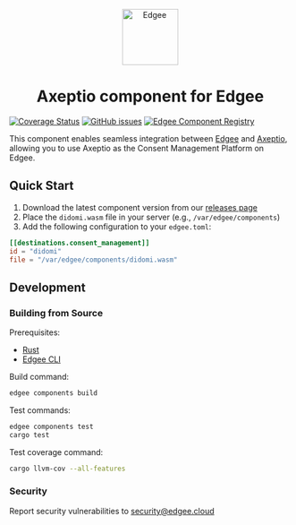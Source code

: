 <div align="center">
<p align="center">
  <a href="https://www.edgee.cloud">
    <picture>
      <source media="(prefers-color-scheme: dark)" srcset="https://cdn.edgee.cloud/img/component-dark.svg">
      <img src="https://cdn.edgee.cloud/img/component.svg" height="100" alt="Edgee">
    </picture>
  </a>
</p>
</div>

<h1 align="center">Axeptio component for Edgee</h1>

[![Coverage Status](https://coveralls.io/repos/github/edgee-cloud/didomi-component/badge.svg)](https://coveralls.io/github/edgee-cloud/didomi-component)
[![GitHub issues](https://img.shields.io/github/issues/edgee-cloud/didomi-component.svg)](https://github.com/edgee-cloud/didomi-component/issues)
[![Edgee Component Registry](https://img.shields.io/badge/Edgee_Component_Registry-Public-green.svg)](https://www.edgee.cloud/edgee/didomi-consent-mapping)

This component enables seamless integration between [Edgee](https://www.edgee.cloud) and [Axeptio](https://www.axept.io), allowing you to use Axeptio as the Consent Management Platform on Edgee.

## Quick Start

1. Download the latest component version from our [releases page](../../releases)
2. Place the `didomi.wasm` file in your server (e.g., `/var/edgee/components`)
3. Add the following configuration to your `edgee.toml`:

```toml
[[destinations.consent_management]]
id = "didomi"
file = "/var/edgee/components/didomi.wasm"
```

## Development

### Building from Source
Prerequisites:
- [Rust](https://www.rust-lang.org/tools/install)
- [Edgee CLI](https://github.com/edgee-cloud/edgee)

Build command:
```bash
edgee components build
```

Test commands:
```bash
edgee components test
cargo test
```

Test coverage command:
```bash
cargo llvm-cov --all-features
```

### Security
Report security vulnerabilities to [security@edgee.cloud](mailto:security@edgee.cloud)

